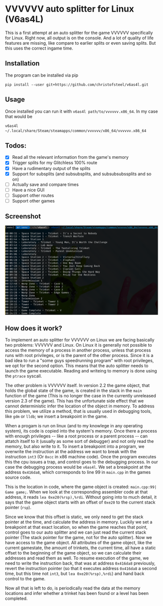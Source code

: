 VVVVVV auto splitter for Linux (V6as4L)
=======================================

This is a first attempt at an auto splitter for the game VVVVVV specifically for Linux. Right now, all output is on the console. And a lot of quality of life features are missing, like compare to earlier splits or even saving splits. But this uses the correct ingame time.

## Installation

The program can be installed via pip

```
pip install --user git+https://github.com/christofsteel/v6as4l.git
```

## Usage

Once installed you can run it with `v6as4l path/to/vvvvvv.x86_64`. In my case that would be

```
v6as4l ~/.local/share/Steam/steamapps/common/vvvvvv/x86_64/vvvvvv.x86_64
```

## Todos:

 - [X] Read all the relevant information from the game's memory
 - [X] Trigger splits for my Glitchless 100% route
 - [X] Have a rudimentary output of the splits
 - [X] Support for subsplits (and subsubsplits, and subsubsubssplits and so on)
 - [ ] Actually save and compare times
 - [ ] Have a nice GUI
 - [ ] Support other routes
 - [ ] Support other games

## Screenshot

![Screenshot](v6as4l.png)

## How does it work?

To implement an auto splitter for VVVVVV on Linux we are facing basically two problems: VVVVVV and Linux. On Linux it is generally not possible to access the memory of a process in another process, unless that process runs with root privileges, or is the parent of the other process. Since it is a bad idea to run a "some guys speedrunning program" with root privileges, we opt for the second option. This means that the auto splitter needs to launch the game executable. Reading and writeing to memory is done using the `ptrace` syscall.

The other problem is VVVVVV itself. In version 2.2 the game object, that holds the global state of the game, is created in the stack in the `main` function of the game (This is no longer the case in the currently unreleased version 2.3 of the game). This has the unfortunate side effect that we cannot deterministic infer the location of the object in memory. To address this problem, we utilize a method, that is usually used in debugging tools, like `gdm` or `lldb`; we insert a breakpoint in the game.

When a progam is run on linux (and to my knowlege in any operating system), its code is copied into the system's memory. Once there a process with enough privileges -- like a root process or a parent process -- can attatch itself to it (usually as some sort of debugger) and not only read the memory, but also write to it. To insert a breakpoint into a program, we overwrite the instruction at the address we want to break with the instruction `int3` (Or `0xcc` in x86 machine code). Once the program executes this the cpu issues a trap, and control goes to the debugging process. In our case the debugging process would be `v6as4l`. We set a breakpoint at the address `0x416da8`, which corresponds to line 99 in `main.cpp` in the games source code.

This is the location in code, where the game object is created: `main.cpp:99| Game game;`. When we look at the corresponding assembler code at that address, it reads `lea 0xe20(%rsp),%rdi`. Without going into to much detail, it says that the game object starts with an offset of `0xe20` to the current stack pointer (`rsp`).

Since we know that this offset is static, we only need to get the stack pointer at the time, and calculate the address in memory. Luckily we set a breakpoint at that exact location, so when the game reaches that point, control goes to our auto splitter and we can just read the current stack pointer (The stack pointer for the game, not for the auto splitter). Now we have access to the game object. All attributes of the game object, like the current gamestate, the amount of trinkets, the current time, all have a static offset to the beginning of the game object, so we can calculate their addresses and read them as well. To resume execution of the game, we need to write the instruction back, that was at address `0x416da8` previously, revert the instruction pointer (so that it executes address `0x416da8` a second time, but this time not `int3`, but `lea 0xe20(%rsp),%rdi`) and hand back control to the game.

Now all that is left to do, is periodically read the data at the memory locations and infer whether a trinket has been found or a level has been completed.
